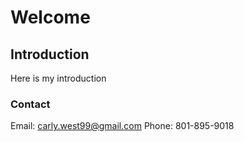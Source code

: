 # Welcome
## Introduction
Here is my introduction

### Contact
Email: carly.west99@gmail.com
Phone: 801-895-9018
